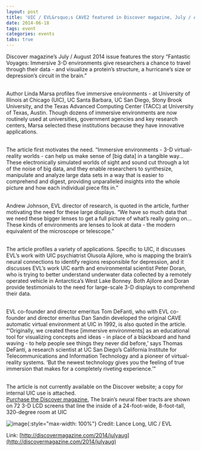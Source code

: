 ```yaml
---
layout: post
title: 'UIC / EVL&rsquo;s CAVE2 featured in Discover magazine, July / August 2014 issue'
date: 2014-06-18
tags: event
categories: events
tabs: true
---
```


Discover magazine&rsquo;s July / August 2014 issue features the story &ldquo;Fantastic Voyages: Immersive 3-D environments give researchers a chance to travel through their data - and visualize a protein&rsquo;s structure, a hurricane&rsquo;s size or depression&rsquo;s circuit in the brain.&rdquo;<br><br>

Author Linda Marsa profiles five immersive environments - at University of Illinois at Chicago (UIC), UC Santa Barbara, UC San Diego, Stony Brook University, and the Texas Advanced Computing Center (TACC) at University of Texas, Austin. Though dozens of immersive environments are now routinely used at universities, government agencies and key research centers, Marsa selected these institutions because they have innovative applications.<br><br>

The article first motivates the need. &ldquo;Immersive environments - 3-D virtual-reality worlds - can help us make sense of [big data] in a tangible way&hellip; These electronically simulated worlds of sight and sound cut through a lot of the noise of big data, and they enable researchers to synthesize, manipulate and analyze large data sets in a way that is easier to comprehend and digest, providing unparalleled insights into the whole picture and how each individual piece fits in.&rdquo;<br><br>

Andrew Johnson, EVL director of research, is quoted in the article, further motivating the need for these large displays. &ldquo;We have so much data that we need these bigger lenses to get a full picture of what&rsquo;s really going on&hellip; These kinds of environments are lenses to look at data - the modern equivalent of the microscope or telescope.&rdquo;<br><br>

The article profiles a variety of applications. Specific to UIC, it discusses EVL&rsquo;s work with UIC psychiatrist Olusola Ajilore, who is mapping the brain&rsquo;s neural connections to identify regions responsible for depression, and it discusses EVL&rsquo;s work UIC earth and environmental scientist Peter Doran, who is trying to better understand underwater data collected by a remotely operated vehicle in Antarctica&rsquo;s West Lake Bonney. Both Ajilore and Doran provide testimonials to the need for large-scale 3-D displays to comprehend their data.<br><br>

EVL co-founder and director emeritus Tom DeFanti, who with EVL co-founder and director emeritus Dan Sandin developed the original CAVE automatic virtual environment at UIC in 1992, is also quoted in the article. &ldquo;&lsquo;Originally, we created these [immersive environments] as an educational tool for visualizing concepts and ideas - in place of a blackboard and hand waving - to help people see things they never did before,&rsquo; says Thomas DeFanti, a research scientist at UC San Diego&rsquo;s California Institute for Telecommunications and Information Technology and a pioneer of virtual-reality systems. &lsquo;But the newest technology gives you the feeling of true immersion that makes for a completely riveting experience.&rsquo;&rdquo;<br><br>

The article is not currently available on the Discover website; a copy for internal UIC use is attached.<br>
<a href="http://discovermagazine.com/2014/julyaug">Purchase the Discover magazine.</a>
The brain&rsquo;s neural fiber tracts are shown on 72 3-D LCD screens that line the inside of a 24-foot-wide, 8-foot-tall, 320-degree room at UIC

![image](https://www.evl.uic.edu/output/originals/connectome_discover_6-20-19.jpg-srcw.jpg){:style="max-width: 100%"}
Credit: Lance Long, UIC / EVL


Link: [http://discovermagazine.com/2014/julyaug](http://discovermagazine.com/2014/julyaug)
